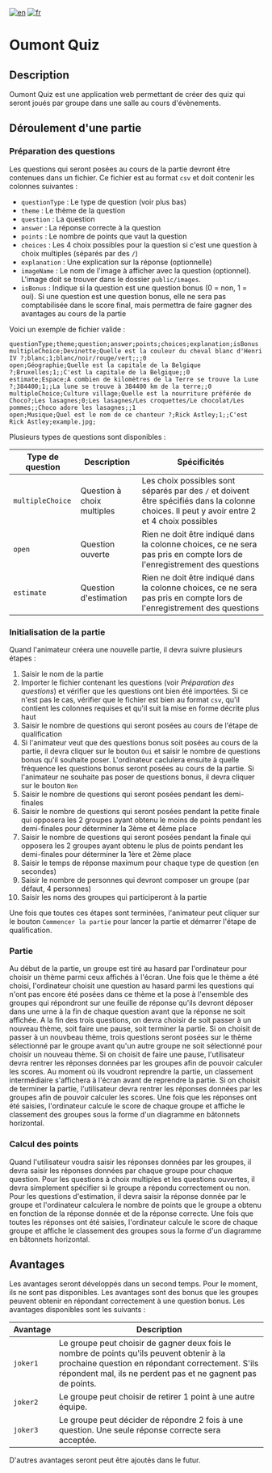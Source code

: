 [![en](https://img.shields.io/badge/language-english-red)](./README.md)
[![fr](https://img.shields.io/badge/langue-français-brightgreen)](./README.fr.md)

# Oumont Quiz

## Description

Oumont Quiz est une application web permettant de créer des quiz qui seront joués par groupe dans une salle au cours d'évènements.

## Déroulement d'une partie

### Préparation des questions

Les questions qui seront posées au cours de la partie devront être contenues dans un fichier. Ce fichier est au format `csv` et doit contenir les colonnes suivantes :

- `questionType` : Le type de question (voir plus bas)
- `theme` : Le thème de la question
- `question` : La question
- `answer` : La réponse correcte à la question
- `points` : Le nombre de points que vaut la question
- `choices` : Les 4 choix possibles pour la question si c'est une question à choix multiples (séparés par des `/`)
- `explanation` : Une explication sur la réponse (optionnelle)
- `imageName` : Le nom de l'image à afficher avec la question (optionnel). L'image doit se trouver dans le dossier `public/images`.
- `isBonus` : Indique si la question est une question bonus (0 = non, 1 = oui). Si une question est une question bonus, elle ne sera pas comptabilisée dans le score final, mais permettra de faire gagner des avantages au cours de la partie

Voici un exemple de fichier valide :

```csv
questionType;theme;question;answer;points;choices;explanation;isBonus
multipleChoice;Devinette;Quelle est la couleur du cheval blanc d'Henri IV ?;blanc;1;blanc/noir/rouge/vert;;;0
open;Géographie;Quelle est la capitale de la Belgique ?;Bruxelles;1;;C'est la capitale de la Belgique;;0
estimate;Espace;A combien de kilomètres de la Terre se trouve la Lune ?;384400;1;;La lune se trouve à 384400 km de la terre;;0
multipleChoice;Culture village;Quelle est la nourriture préférée de Choco?;Les lasagnes;0;Les lasagnes/Les croquettes/Le chocolat/Les pommes;;Choco adore les lasagnes;;1
open;Musique;Quel est le nom de ce chanteur ?;Rick Astley;1;;C'est Rick Astley;example.jpg;
```

Plusieurs types de questions sont disponibles :

| Type de question | Description                | Spécificités                                                                                                                                 |
| ---------------- | -------------------------- | -------------------------------------------------------------------------------------------------------------------------------------------- |
| `multipleChoice` | Question à choix multiples | Les choix possibles sont séparés par des `/` et doivent être spécifiés dans la colonne choices. Il peut y avoir entre 2 et 4 choix possibles |
| `open`           | Question ouverte           | Rien ne doit être indiqué dans la colonne choices, ce ne sera pas pris en compte lors de l'enregistrement des questions                      |
| `estimate`       | Question d'estimation      | Rien ne doit être indiqué dans la colonne choices, ce ne sera pas pris en compte lors de l'enregistrement des questions                      |

### Initialisation de la partie

Quand l'animateur créera une nouvelle partie, il devra suivre plusieurs étapes :

1. Saisir le nom de la partie
2. Importer le fichier contenant les questions (voir _Préparation des questions_) et vérifier que les questions ont bien été importées. Si ce n'est pas le cas, vérifier que le fichier est bien au format `csv`, qu'il contient les colonnes requises et qu'il suit la mise en forme décrite plus haut
3. Saisir le nombre de questions qui seront posées au cours de l'étape de qualification
4. Si l'animateur veut que des questions bonus soit posées au cours de la partie, il devra cliquer sur le bouton `Oui` et saisir le nombre de questions bonus qu'il souhaite poser. L'ordinateur caclulera ensuite à quelle fréquence les questions bonus seront posées au cours de la partie. Si l'animateur ne souhaite pas poser de questions bonus, il devra cliquer sur le bouton `Non`
5. Saisir le nombre de questions qui seront posées pendant les demi-finales
6. Saisir le nombre de questions qui seront posées pendant la petite finale qui opposera les 2 groupes ayant obtenu le moins de points pendant les demi-finales pour déterminer la 3ème et 4ème place
7. Saisir le nombre de questions qui seront posées pendant la finale qui opposera les 2 groupes ayant obtenu le plus de points pendant les demi-finales pour déterminer la 1ère et 2ème place
8. Saisir le temps de réponse maximum pour chaque type de question (en secondes)
9. Saisir le nombre de personnes qui devront composer un groupe (par défaut, 4 personnes)
10. Saisir les noms des groupes qui participeront à la partie

Une fois que toutes ces étapes sont terminées, l'animateur peut cliquer sur le bouton `Commencer la partie` pour lancer la partie et démarrer l'étape de qualification.

### Partie

Au début de la partie, un groupe est tiré au hasard par l'ordinateur pour choisir un thème parmi ceux affichés à l'écran. Une fois que le thème a été choisi, l'ordinateur choisit une question au hasard parmi les questions qui n'ont pas encore été posées dans ce thème et la pose à l'ensemble des groupes qui répondront sur une feuille de réponse qu'ils devront déposer dans une urne à la fin de chaque question avant que la réponse ne soit affichée.
A la fin des trois questions, on devra choisir de soit passer à un nouveau thème, soit faire une pause, soit terminer la partie. Si on choisit de passer à un nouvbeau thème, trois questions seront posées sur le thème sélectionné par le groupe avant qu'un autre groupe ne soit sélectionné pour choisir un nouveau thème. Si on choisit de faire une pause, l'utilisateur devra rentrer les réponses données par les groupes afin de pouvoir calculer les scores. Au moment où ils voudront reprendre la partie, un classement intermédiaire s'affichera à l'écran avant de reprendre la partie. Si on choisit de terminer la partie, l'utilisateur devra rentrer les réponses données par les groupes afin de pouvoir calculer les scores. Une fois que les réponses ont été saisies, l'ordinateur calcule le score de chaque groupe et affiche le classement des groupes sous la forme d'un diagramme en bâtonnets horizontal.

### Calcul des points

Quand l'utilisateur voudra saisir les réponses données par les groupes, il devra saisir les réponses données par chaque groupe pour chaque question.
Pour les questions à choix multiples et les questions ouvertes, il devra simplement spécifier si le groupe a répondu correctement ou non.
Pour les questions d'estimation, il devra saisir la réponse donnée par le groupe et l'ordinateur calculera le nombre de points que le groupe a obtenu en fonction de la réponse donnée et de la réponse correcte.
Une fois que toutes les réponses ont été saisies, l'ordinateur calcule le score de chaque groupe et affiche le classement des groupes sous la forme d'un diagramme en bâtonnets horizontal.

## Avantages

Les avantages seront développés dans un second temps. Pour le moment, ils ne sont pas disponibles.
Les avantages sont des bonus que les groupes peuvent obtenir en répondant correctement à une question bonus.
Les avantages disponibles sont les suivants :

| Avantage  | Description                                                                                                                                                                                                   |
| --------- | ------------------------------------------------------------------------------------------------------------------------------------------------------------------------------------------------------------- |
| `joker1`  | Le groupe peut choisir de gagner deux fois le nombre de points qu'ils peuvent obtenir à la prochaine question en répondant correctement. S'ils répondent mal, ils ne perdent pas et ne gagnent pas de points. |
| `joker2`  | Le groupe peut choisir de retirer 1 point à une autre équipe.                                                                                                                                                 |
| `joker3`  | Le groupe peut décider de répondre 2 fois à une question. Une seule réponse correcte sera acceptée.                                                                                                           |

D'autres avantages seront peut être ajoutés dans le futur.
